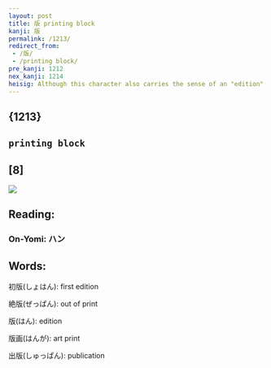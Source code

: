 ```yaml
---
layout: post
title: 版 printing block
kanji: 版
permalink: /1213/
redirect_from:
 - /版/
 - /printing block/
pre_kanji: 1212
nex_kanji: 1214
heisig: Although this character also carries the sense of an "edition" of a publication, the elements, <i>one-sided</i> and <i>anti-</i>, more readily suggest its other meaning of a <b>printing block</b>.
---
```


## {1213}

## `printing block`

## [8]

<div class="stroke"><img src="E78988.png" /></div>

## Reading:

### On-Yomi: ハン

## Words:

初版(しょはん): first edition

絶版(ぜっぱん): out of print

版(はん): edition

版画(はんが): art print

出版(しゅっぱん): publication
